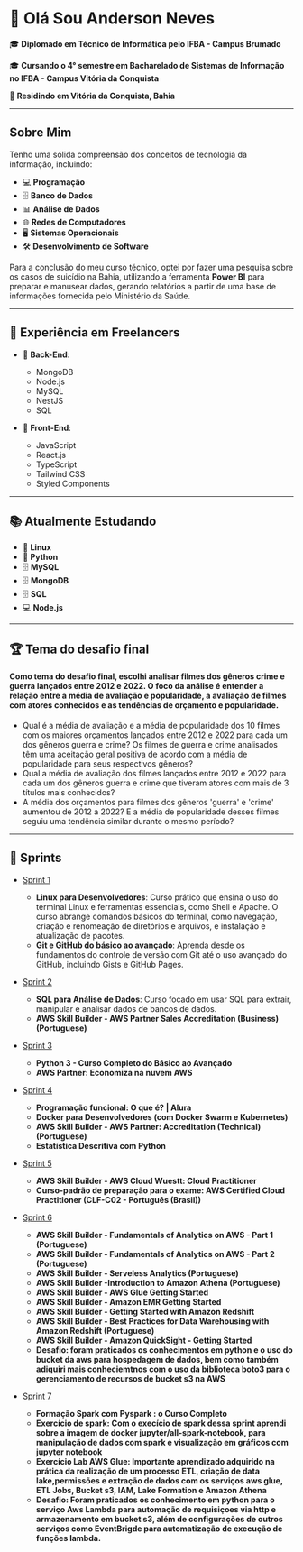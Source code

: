 # 👋 Olá Sou Anderson Neves 

🎓 **Diplomado em Técnico de Informática pelo IFBA - Campus Brumado**

🎓 **Cursando o 4° semestre em Bacharelado de Sistemas de Informação no IFBA - Campus Vitória da Conquista**

📍 **Residindo em Vitória da Conquista, Bahia**

---

## Sobre Mim

Tenho uma sólida compreensão dos conceitos de tecnologia da informação, incluindo:

- 💻 **Programação**
- 🗄️ **Banco de Dados**
- 📊 **Análise de Dados**
- 🌐 **Redes de Computadores**
- 🖥️ **Sistemas Operacionais**
- 🛠️ **Desenvolvimento de Software**

Para a conclusão do meu curso técnico, optei por fazer uma pesquisa sobre os casos de suicídio na Bahia, utilizando a ferramenta **Power BI** para preparar e manusear dados, gerando relatórios a partir de uma base de informações fornecida pelo Ministério da Saúde. 

---

## 💼 Experiência em Freelancers

- 🔧 **Back-End**:
  - MongoDB
  - Node.js
  - MySQL
  - NestJS
  - SQL
  
- 🌟 **Front-End**:
  - JavaScript
  - React.js
  - TypeScript
  - Tailwind CSS
  - Styled Components

---

## 📚 Atualmente Estudando

- 🐧 **Linux**
- 🐍 **Python**
- 🗄️ **MySQL**
- 🗄️ **MongoDB**
- 🗄️ **SQL**
- 💻 **Node.js**

---
## 🏆 Tema do desafio final
#### Como tema do desafio final, escolhi analisar filmes dos gêneros crime e guerra lançados entre 2012 e 2022. O foco da análise é entender a relação entre a média de avaliação e popularidade, a avaliação de filmes com atores conhecidos e as tendências de orçamento e popularidade.
- Qual é a média de avaliação e a média de popularidade dos 10 filmes com os maiores orçamentos lançados entre 2012 e 2022 para cada um dos gêneros guerra e crime? Os filmes de guerra e crime analisados têm uma aceitação geral positiva de acordo com a média de popularidade para seus respectivos gêneros?  
- Qual a média de avaliação dos filmes lançados entre 2012 e 2022 para cada um dos gêneros guerra e crime que tiveram atores com mais de 3 títulos mais conhecidos?
- A média dos orçamentos para filmes dos gêneros 'guerra' e 'crime' aumentou de 2012 a 2022? E a média de popularidade desses filmes seguiu uma tendência similar durante o mesmo período?
---
## 🧩 Sprints 

- [Sprint 1](Sprint%201)  
   - **Linux para Desenvolvedores**: Curso prático que ensina o uso do terminal Linux e ferramentas essenciais, como Shell e Apache. O curso abrange comandos básicos do terminal, como navegação, criação e renomeação de diretórios e arquivos, e instalação e atualização de pacotes.  
   - **Git e GitHub do básico ao avançado**: Aprenda desde os fundamentos do controle de versão com Git até o uso avançado do GitHub, incluindo Gists e GitHub Pages.  


- [Sprint 2](Sprint%202)  
   - **SQL para Análise de Dados**: Curso focado em usar SQL para extrair, manipular e analisar dados de bancos de dados.  
   - **AWS Skill Builder - AWS Partner Sales Accreditation (Business) (Portuguese)**   

- [Sprint 3](Sprint%203)  
   - **Python 3 - Curso Completo do Básico ao Avançado**  
   - **AWS Partner: Economiza na nuvem AWS**   
   
- [Sprint 4](Sprint4/)  
   - **Programação funcional: O que é? | Alura**  
   - **Docker para Desenvolvedores (com Docker Swarm e Kubernetes)**  
   - **AWS Skill Builder - AWS Partner: Accreditation (Technical) (Portuguese)**  
   - **Estatística Descritiva com Python**  
   
- [Sprint 5](Sprint%205/)  
   - **AWS Skill Builder - AWS Cloud Wuestt: Cloud Practitioner**   
   - **Curso-padrão de preparação para o exame: AWS Certified Cloud Practitioner (CLF-C02 - Português (Brasil))**     
   
- [Sprint 6](sprint6/)  
   - **AWS Skill Builder - Fundamentals of Analytics on AWS - Part 1 (Portuguese)**  
   - **AWS Skill Builder - Fundamentals of Analytics on AWS - Part 2 (Portuguese)**  
   - **AWS Skill Builder - Serveless Analytics (Portuguese)**  
   - **AWS Skill Builder -Introduction to Amazon Athena (Portuguese)**    
   - **AWS Skill Builder - AWS Glue Getting Started**
   - **AWS Skill Builder - Amazon EMR Getting Started**  
   - **AWS Skill Builder - Getting Started with Amazon Redshift**    
   - **AWS Skill Builder - Best Practices for Data Warehousing with Amazon Redshift (Portuguese)**  
   - **AWS Skill Builder - Amazon QuickSight - Getting Started**  
   - **Desafio: foram praticados os conhecimentos em python e o uso do bucket da aws para hospedagem de dados, bem como também adiquiri mais conheciemtnos com o uso da biblioteca boto3 para o gerenciamento de recursos de bucket s3 na AWS**

- [Sprint 7](Sprint%207/)
    - **Formação Spark com Pyspark : o Curso Completo**
    - **Exercício de spark: Com o execício de spark dessa sprint  aprendi sobre a imagem de docker jupyter/all-spark-notebook, para manipulação de dados com spark e visualização em gráficos com jupyter notebook**
    - **Exercício Lab AWS Glue: Importante aprendizado adquirido na prática da realização de um processo ETL, criação de data lake,permissões e extração de dados com os serviços aws glue, ETL Jobs, Bucket s3, IAM, Lake Formation e Amazon Athena**
    - **Desafio: Foram praticados os conhecimento em python para o serviço Aws Lambda para automação de requisiçoes via http e armazenamento em bucket s3, além de configurações de outros serviços como EventBrigde para automatização de execução de funções lambda.** 
